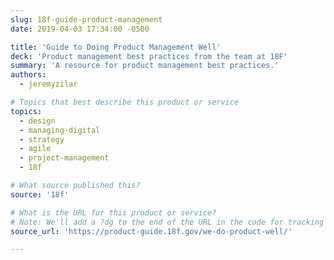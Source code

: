 ```yaml
---
slug: 18f-guide-product-management
date: 2019-04-03 17:34:00 -0500

title: 'Guide to Doing Product Management Well'
deck: 'Product management best practices from the team at 18F'
summary: 'A resource for product management best practices.'
authors:
  - jeremyzilar

# Topics that best describe this product or service
topics:
  - design
  - managing-digital
  - strategy
  - agile
  - project-management
  - 18f

# What source published this?
source: '18f'

# What is the URL for this product or service?
# Note: We'll add a ?dg to the end of the URL in the code for tracking purposes
source_url: 'https://product-guide.18f.gov/we-do-product-well/'

---
```

